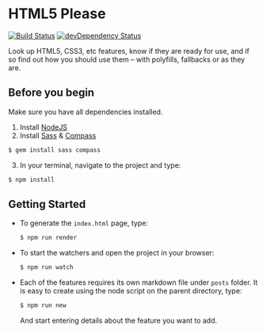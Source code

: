 # HTML5 Please

[![Build Status](https://travis-ci.org/h5bp/html5please.svg)](https://travis-ci.org/h5bp/html5please)
[![devDependency Status](https://david-dm.org/h5bp/html5please/dev-status.svg)](https://david-dm.org/h5bp/html5please#info=devDependencies)

Look up HTML5, CSS3, etc features, know if they are ready for use, and if so
find out how you should use them – with polyfills, fallbacks or as they are.

## Before you begin

Make sure you have all dependencies installed.

1. Install [NodeJS](http://nodejs.org/#download)
2. Install [Sass](http://sass-lang.com/download.html) & [Compass](http://compass-style.org/)

  ```sh
  $ gem install sass compass
  ```
3. In your terminal, navigate to the project and type:

  ```sh
  $ npm install
  ```

## Getting Started

* To generate the `index.html` page, type:

  ```sh
  $ npm run render
  ```

* To start the watchers and open the project in your browser:

  ```sh
  $ npm run watch
  ```

* Each of the features requires its own markdown file under `posts`
folder. It is easy to create using the node script on the parent
directory, type:

  ```sh
  $ npm run new
  ```

  And start entering details about the feature you want to add.
